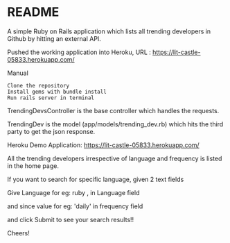 # README

A simple Ruby on Rails application which lists all trending developers in Github by hitting an external API.

Pushed the working application into Heroku, URL : https://lit-castle-05833.herokuapp.com/

Manual

    Clone the repository
    Install gems with bundle install
    Run rails server in terminal
    
  TrendingDevsController is the base controller which handles the requests.
  
  TrendingDev is the model (app/models/trending_dev.rb) which hits the third party to get the json response.
  
  Heroku Demo Application: https://lit-castle-05833.herokuapp.com/
  
  
  All the trending developers irrespective of language and frequency is listed in the home page.
  
  If you want to search for specific language, given 2 text fields
  
  Give Language for eg: ruby  , in Language field
  
  and since value for eg: 'daily' in frequency field
  
  and click Submit to see your search results!!
  

Cheers!
